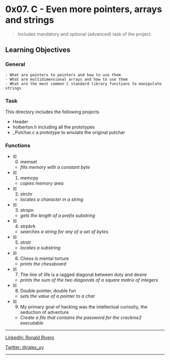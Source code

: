 # 0x07. C - Even more pointers, arrays and strings
>Includes mandatory and optional (advanced) task of the project.

## Learning Objectives
### General
```
- What are pointers to pointers and how to use them
- What are multidimensional arrays and how to use them
- What are the most common C standard library functions to manipulate strings
```

### Task

This directory includes the following projects

 - Header
 - holberton.h including all the prototypes
 - _Putchar.c a prototype to emulate the original putchar

### Functions

 - [x] 0. memset
	- *fills memory with a constant byte*
 - [x] 1. memcpy
	- *copies memory area*
 - [x] 2. strchr
	- *locates a character in a string*
 - [x] 3. strspn
	- *gets the length of a prefix substring*
 - [x] 4. strpbrk
	- *searches a string for any of a set of bytes*
 - [x] 5. strstr
	- *locates a substring*
 - [x] 6. Chess is mental torture
	- *prints the chessboard*
 - [x] 7. The line of life is a ragged diagonal between duty and desire
	- *prints the sum of the two diagonals of a square matrix of integers*
 - [x] 8. Double pointer, double fun
	- *sets the value of a pointer to a char*
 - [x] 9. My primary goal of hacking was the intellectual curiosity, the seduction of adventure
	- *Create a file that contains the password for
   the crackme2 executable*
   

---
 [LinkedIn: Ronald Rivero](https://www.linkedin.com/in/ronald-rivero/)
 
[Twitter: @ralex_uy](https://twitter.com/ralex_uy)

---
